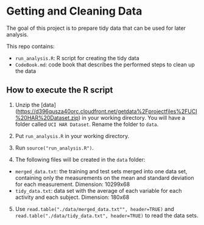Getting and Cleaning Data
======================
The goal of this project is to prepare tidy data that can be used for later analysis.

This repo contains:
* `run_analysis.R`: R script for creating the tidy data
* `CodeBook.md`: code book that describes the performed steps to clean up the data


How to execute the R script
-----------------------------
1. Unzip the [data] (https://d396qusza40orc.cloudfront.net/getdata%2Fprojectfiles%2FUCI%20HAR%20Dataset.zip) in your working directory. You will have a folder called `UCI HAR Dataset`. Rename the folder to `data`.

2. Put `run_analysis.R` in your working directory.

3. Run `source("run_analysis.R")`.

4. The following files will be created in the `data` folder: 
 - `merged_data.txt`: the training and test sets merged into one data set, containing only the measurements on the mean and standard deviation for each measurement. Dimension: 10299x68
 - `tidy_data.txt`: data set with the average of each variable for each activity and each subject. Dimension: 180x68

5. Use `read.table("./data/merged_data.txt"", header=TRUE)` and `read.table("./data/tidy_data.txt", header=TRUE)` to read the data sets. 